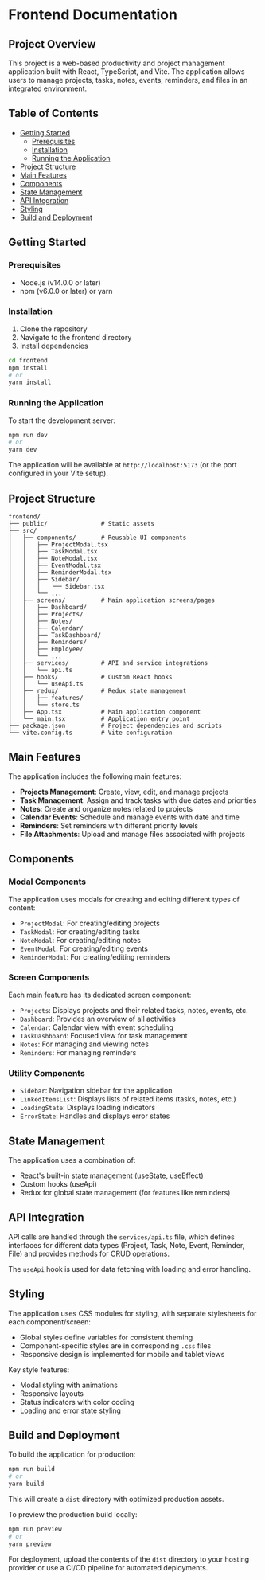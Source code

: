 # Frontend Documentation

## Project Overview

This project is a web-based productivity and project management application built with React, TypeScript, and Vite. The application allows users to manage projects, tasks, notes, events, reminders, and files in an integrated environment.

## Table of Contents

- [Getting Started](#getting-started)
  - [Prerequisites](#prerequisites)
  - [Installation](#installation)
  - [Running the Application](#running-the-application)
- [Project Structure](#project-structure)
- [Main Features](#main-features)
- [Components](#components)
- [State Management](#state-management)
- [API Integration](#api-integration)
- [Styling](#styling)
- [Build and Deployment](#build-and-deployment)

## Getting Started

### Prerequisites

- Node.js (v14.0.0 or later)
- npm (v6.0.0 or later) or yarn

### Installation

1. Clone the repository
2. Navigate to the frontend directory
3. Install dependencies

```bash
cd frontend
npm install
# or
yarn install
```

### Running the Application

To start the development server:

```bash
npm run dev
# or
yarn dev
```

The application will be available at `http://localhost:5173` (or the port configured in your Vite setup).

## Project Structure

```
frontend/
├── public/               # Static assets
├── src/
│   ├── components/       # Reusable UI components
│   │   ├── ProjectModal.tsx
│   │   ├── TaskModal.tsx
│   │   ├── NoteModal.tsx
│   │   ├── EventModal.tsx
│   │   ├── ReminderModal.tsx
│   │   ├── Sidebar/
│   │   │   └── Sidebar.tsx
│   │   └── ...
│   ├── screens/          # Main application screens/pages
│   │   ├── Dashboard/
│   │   ├── Projects/
│   │   ├── Notes/
│   │   ├── Calendar/
│   │   ├── TaskDashboard/
│   │   ├── Reminders/
│   │   ├── Employee/
│   │   └── ...
│   ├── services/         # API and service integrations
│   │   └── api.ts
│   ├── hooks/            # Custom React hooks
│   │   └── useApi.ts
│   ├── redux/            # Redux state management
│   │   ├── features/
│   │   └── store.ts
│   ├── App.tsx           # Main application component
│   └── main.tsx          # Application entry point
├── package.json          # Project dependencies and scripts
└── vite.config.ts        # Vite configuration
```

## Main Features

The application includes the following main features:

- **Projects Management**: Create, view, edit, and manage projects
- **Task Management**: Assign and track tasks with due dates and priorities
- **Notes**: Create and organize notes related to projects
- **Calendar Events**: Schedule and manage events with date and time
- **Reminders**: Set reminders with different priority levels
- **File Attachments**: Upload and manage files associated with projects

## Components

### Modal Components

The application uses modals for creating and editing different types of content:

- `ProjectModal`: For creating/editing projects
- `TaskModal`: For creating/editing tasks
- `NoteModal`: For creating/editing notes
- `EventModal`: For creating/editing events
- `ReminderModal`: For creating/editing reminders

### Screen Components

Each main feature has its dedicated screen component:

- `Projects`: Displays projects and their related tasks, notes, events, etc.
- `Dashboard`: Provides an overview of all activities
- `Calendar`: Calendar view with event scheduling
- `TaskDashboard`: Focused view for task management
- `Notes`: For managing and viewing notes
- `Reminders`: For managing reminders

### Utility Components

- `Sidebar`: Navigation sidebar for the application
- `LinkedItemsList`: Displays lists of related items (tasks, notes, etc.)
- `LoadingState`: Displays loading indicators
- `ErrorState`: Handles and displays error states

## State Management

The application uses a combination of:

- React's built-in state management (useState, useEffect)
- Custom hooks (useApi)
- Redux for global state management (for features like reminders)

## API Integration

API calls are handled through the `services/api.ts` file, which defines interfaces for different data types (Project, Task, Note, Event, Reminder, File) and provides methods for CRUD operations.

The `useApi` hook is used for data fetching with loading and error handling.

## Styling

The application uses CSS modules for styling, with separate stylesheets for each component/screen:

- Global styles define variables for consistent theming
- Component-specific styles are in corresponding `.css` files
- Responsive design is implemented for mobile and tablet views

Key style features:
- Modal styling with animations
- Responsive layouts
- Status indicators with color coding
- Loading and error state styling

## Build and Deployment

To build the application for production:

```bash
npm run build
# or
yarn build
```

This will create a `dist` directory with optimized production assets.

To preview the production build locally:

```bash
npm run preview
# or
yarn preview
```

For deployment, upload the contents of the `dist` directory to your hosting provider or use a CI/CD pipeline for automated deployments. 